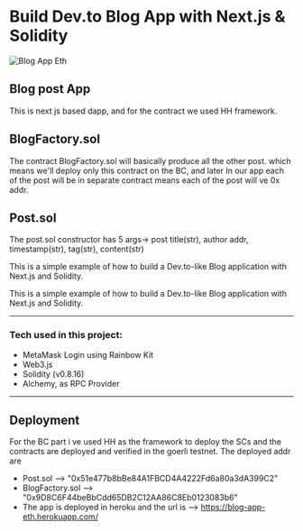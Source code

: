 # Build Dev.to Blog App with Next.js & Solidity

![Blog App Eth](Blogapp.png)

## Blog post App

This is next js based dapp, and for the contract we used HH framework.

## BlogFactory.sol

The contract BlogFactory.sol will basically produce all the other post. which means we'll deploy only this contract on the BC, and later In our app each of the post will be in separate contract means each of the post will ve 0x addr.

## Post.sol

The post.sol constructor has 5 args-> post title(str), author addr, timestamp(str), tag(str), content(str)

This is a simple example of how to build a Dev.to-like Blog application with Next.js and Solidity.

This is a simple example of how to build a Dev.to-like Blog application with Next.js and Solidity.

---

### Tech used in this project:

- MetaMask Login using Rainbow Kit
- Web3.js
- Solidity (v0.8.16)
- Alchemy, as RPC Provider

---

## Deployment

For the BC part i ve used HH as the framework to deploy the SCs and the contracts are deployed and verified in the goerli testnet.
The deployed addr are

- Post.sol --> "0x51e477b8bBe84A1FBCD4A4222Fd6a80a3dA399C2"
- BlogFactory.sol --> "0x9D8C6F44beBbCdd65DB2C12AA86C8Eb0123083b6"
- The app is deployed in heroku and the url is --> https://blog-app-eth.herokuapp.com/
